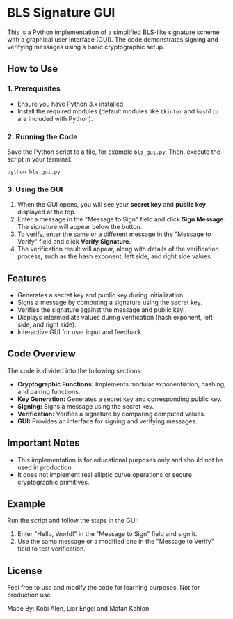 <!DOCTYPE html>
<html lang="en">
<head>
    <meta charset="UTF-8">
    <meta name="viewport" content="width=device-width, initial-scale=1.0">
</head>
<body>
    <h1>BLS Signature GUI</h1>
    <p>This is a Python implementation of a simplified BLS-like signature scheme with a graphical user interface (GUI). The code demonstrates signing and verifying messages using a basic cryptographic setup.</p>

   <h2>How to Use</h2>

   <h3>1. Prerequisites</h3>
   <ul>
       <li>Ensure you have Python 3.x installed.</li>
       <li>Install the required modules (default modules like <code>tkinter</code> and <code>hashlib</code> are included with Python).</li>
   </ul>

   <h3>2. Running the Code</h3>
   <p>Save the Python script to a file, for example <code>bls_gui.py</code>. Then, execute the script in your terminal:</p>
   <pre><code>python bls_gui.py</code></pre>

   <h3>3. Using the GUI</h3>
   <ol>
       <li>When the GUI opens, you will see your <b>secret key</b> and <b>public key</b> displayed at the top.</li>
       <li>Enter a message in the "Message to Sign" field and click <b>Sign Message</b>. The signature will appear below the button.</li>
       <li>To verify, enter the same or a different message in the "Message to Verify" field and click <b>Verify Signature</b>.</li>
       <li>The verification result will appear, along with details of the verification process, such as the hash exponent, left side, and right side values.</li>
   </ol>

   <h2>Features</h2>
   <ul>
       <li>Generates a secret key and public key during initialization.</li>
       <li>Signs a message by computing a signature using the secret key.</li>
       <li>Verifies the signature against the message and public key.</li>
       <li>Displays intermediate values during verification (hash exponent, left side, and right side).</li>
       <li>Interactive GUI for user input and feedback.</li>
   </ul>

   <h2>Code Overview</h2>
   <p>The code is divided into the following sections:</p>
   <ul>
        <li><b>Cryptographic Functions:</b> Implements modular exponentiation, hashing, and pairing functions.</li>
        <li><b>Key Generation:</b> Generates a secret key and corresponding public key.</li>
        <li><b>Signing:</b> Signs a message using the secret key.</li>
        <li><b>Verification:</b> Verifies a signature by comparing computed values.</li>
        <li><b>GUI:</b> Provides an interface for signing and verifying messages.</li>
    </ul>

   <h2>Important Notes</h2>
   <ul>
       <li>This implementation is for educational purposes only and should not be used in production.</li>
       <li>It does not implement real elliptic curve operations or secure cryptographic primitives.</li>
   </ul>

   <h2>Example</h2>
   <p>Run the script and follow the steps in the GUI:</p>
   <ol>
       <li>Enter "Hello, World!" in the "Message to Sign" field and sign it.</li>
       <li>Use the same message or a modified one in the "Message to Verify" field to test verification.</li>
   </ol>

   <h2>License</h2>
   <p>Feel free to use and modify the code for learning purposes. Not for production use.</p>
    <p>Made By: Kobi Alen, Lior Engel and Matan Kahlon.</p>
</body>
</html>
